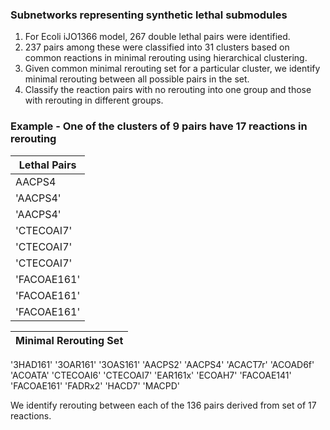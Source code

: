 ### Subnetworks representing synthetic lethal submodules

1. For Ecoli iJO1366 model, 267 double lethal pairs were identified. 
2. 237 pairs among these were classified into 31 clusters based on common reactions in minimal rerouting using hierarchical clustering. 
3. Given common minimal rerouting set for a particular cluster, we identify minimal rerouting between all possible pairs in the set.
4. Classify the reaction pairs with no rerouting into one group and those with rerouting in different groups.

### Example - One of the clusters of 9 pairs have 17 reactions in rerouting 

|Lethal Pairs|             
|--- |                  
AACPS4	|'3HAD161'
'AACPS4'	|'3OAR161'
'AACPS4'	|'3OAS161'
'CTECOAI7'	|'3HAD161'
'CTECOAI7'	|'3OAR161'
'CTECOAI7'	|'3OAS161'
'FACOAE161'	|'3HAD161'
'FACOAE161'	|'3OAR161'
'FACOAE161'	|'3OAS161'

|Minimal Rerouting Set| 
|---|
'3HAD161'
'3OAR161'
'3OAS161'
'AACPS2'
'AACPS4'
'ACACT7r'
'ACOAD6f'
'ACOATA'
'CTECOAI6'
'CTECOAI7'
'EAR161x'
'ECOAH7'
'FACOAE141'
'FACOAE161'
'FADRx2'
'HACD7'
'MACPD'

We identify rerouting between each of the 136 pairs derived from set of 17 reactions.
